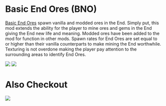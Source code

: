 

# Basic End Ores (BNO)
[Basic End Ores](https://www.curseforge.com/minecraft/mc-mods/basic-end-ores) spawn vanilla and modded ores in the End.  Simply put, this mod extends the ability for the player to mine ores and gems in the End giving the End new life and meaning.  Modded ores have been added to the mod for function in other mods.  Spawn rates for End Ores are set equal to or higher than their vanilla counterparts to make mining the End worthwhile.  Texturing is not overdone making the player pay attention to the surrounding areas to identify End Ores.   

[![](http://cf.way2muchnoise.eu/full_536269_downloads.svg)](https://www.curseforge.com/minecraft/mc-mods/basic-end-ores) 
[![](https://cf.way2muchnoise.eu/versions/536269.svg)](https://www.curseforge.com/minecraft/mc-mods/basic-end-ores)

# Also Checkout
[![](https://cf.way2muchnoise.eu/title/289647.svg)](https://www.curseforge.com/minecraft/mc-mods/basic-nether-ores)